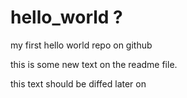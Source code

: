 # hello_world ?
my first hello world repo on github

this is some new text on the readme file.



this text should be diffed later on
